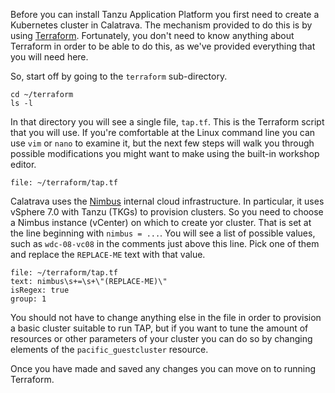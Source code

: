 Before you can install Tanzu Application Platform you first need to
create a Kubernetes cluster in Calatrava.
The mechanism provided to do this is by using
[Terraform](https://terraform.io).
Fortunately, you don't need to know anything about Terraform in order
to be able to do this, as we've provided everything that you will
need here.

So, start off by going to the `terraform` sub-directory.

```execute
cd ~/terraform
ls -l
```

In that directory you will see a single file, `tap.tf`.
This is the Terraform script that you will use.
If you're comfortable at the Linux command line you can use
`vim` or `nano` to examine it, but the next few steps will walk
you through possible modifications you might want to make
using the built-in workshop editor.

```editor:open-file
file: ~/terraform/tap.tf
```

Calatrava uses the
[Nimbus](https://confluence.eng.vmware.com/display/DevToolsDocKB/Nimbus+User+Guide)
internal cloud infrastructure.
In particular, it uses vSphere 7.0 with Tanzu (TKGs) to provision
clusters.
So you need to choose a Nimbus instance (vCenter) on which to create
yor cluster.
That is set at the line beginning with `nimbus = ...`.
You will see a list of possible values, such as `wdc-08-vc08` in the comments just above this line.
Pick one of them and replace the `REPLACE-ME` text with that
value.

```editor:select-matching-text
file: ~/terraform/tap.tf
text: nimbus\s+=\s+\"(REPLACE-ME)\"
isRegex: true
group: 1
```

You should not have to change anything else in the file in order to
provision a basic cluster suitable to run TAP, but if you want
to tune the amount of resources or other parameters of your cluster
you can do so by changing elements of the `pacific_guestcluster`
resource.

Once you have made and saved any changes you can move on to
running Terraform.


